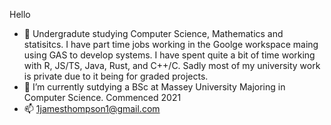 Hello
- 👀 Undergradute studying Computer Science, Mathematics and statisitcs. I have part time jobs working in the Goolge workspace maing using GAS to develop systems.
I have spent quite a bit of time working with R, JS/TS, Java, Rust, and C++/C. Sadly most of my university work is private due to it being for graded projects.
- 🌱 I’m currently sutdying a BSc at Massey University Majoring in Computer Science. Commenced 2021
- 📫 1jamesthompson1@gmail.com
